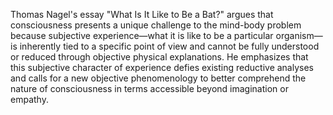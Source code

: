 Thomas Nagel's essay "What Is It Like to Be a Bat?" argues that consciousness presents a unique challenge to the mind-body problem because subjective experience—what it is like to be a particular organism—is inherently tied to a specific point of view and cannot be fully understood or reduced through objective physical explanations. He emphasizes that this subjective character of experience defies existing reductive analyses and calls for a new objective phenomenology to better comprehend the nature of consciousness in terms accessible beyond imagination or empathy.
